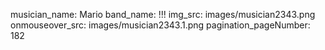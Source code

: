 musician_name: Mario
band_name: !!!
img_src: images/musician2343.png
onmouseover_src: images/musician2343.1.png
pagination_pageNumber: 182